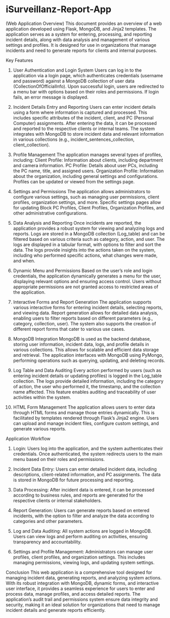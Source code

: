 # iSurveillanz-Report-App
(Web Application Overview)
This document provides an overview of a web application developed using Flask, MongoDB, and Jinja2 templates. The application serves as a system for entering, processing, and reporting incident details, along with data analysis and management of various settings and profiles. It is designed for use in organizations that manage incidents and need to generate reports for clients and internal purposes.


Key Features
1. User Authentication and Login System
Users can log in to the application via a login page, which authenticates credentials (username and password) against a MongoDB collection of user data (CollectionOfOfficialInfo).
Upon successful login, users are redirected to a menu bar with options based on their roles and permissions. If login fails, an error message is displayed.

2. Incident Details Entry and Reporting
Users can enter incident details using a form where information is captured and processed. This includes specific attributes of the incident, client, and PC (Personal Computer) assignments.
After entering the data, it can be processed and reported to the respective clients or internal teams.
The system integrates with MongoDB to store incident data and relevant information in various collections (e.g., incident_sentences_collection, client_collection).

3. Profile Management
The application manages several types of profiles, including:
Client Profile: Information about clients, including department and camera information.
PC Profile: Details about user PCs, including the PC name, title, and assigned users.
Organization Profile: Information about the organization, including general settings and configurations.
Profiles can be updated or viewed from the settings page.

4. Settings and Permissions
The application allows administrators to configure various settings, such as managing user permissions, client profiles, organization settings, and more.
Specific settings pages allow for updating Block PC Profiles, Client Profiles, Organization Profiles, and other administrative configurations.

5. Data Analysis and Reporting
Once incidents are reported, the application provides a robust system for viewing and analyzing logs and reports.
Logs are stored in a MongoDB collection (Log_table) and can be filtered based on various criteria such as category, action, and user. The logs are displayed in a tabular format, with options to filter and sort the data.
The logs provide insights into the actions taken on the system, including who performed specific actions, what changes were made, and when.

6. Dynamic Menu and Permissions
Based on the user’s role and login credentials, the application dynamically generates a menu for the user, displaying relevant options and ensuring access control.
Users without appropriate permissions are not granted access to restricted areas of the application.

7. Interactive Forms and Report Generation
The application supports various interactive forms for entering incident details, selecting reports, and viewing data.
Report generation allows for detailed data analysis, enabling users to filter reports based on different parameters (e.g., category, collection, user).
The system also supports the creation of different report forms that cater to various use cases.

8. MongoDB Integration
MongoDB is used as the backend database, storing user information, incident data, logs, and profile details in various collections. This allows for scalable and efficient data storage and retrieval.
The application interfaces with MongoDB using PyMongo, performing operations such as querying, updating, and deleting records.

9. Log Table and Data Auditing
Every action performed by users (such as entering incident details or updating profiles) is logged in the Log_table collection.
The logs provide detailed information, including the category of action, the user who performed it, the timestamp, and the collection name affected.
This feature enables auditing and traceability of user activities within the system.

10. HTML Form Management
The application allows users to enter data through HTML forms and manage those entries dynamically. This is facilitated by templates rendered through Flask’s Jinja2 engine.
Users can upload and manage incident files, configure custom settings, and generate various reports.


Application Workflow
1. Login:
Users log into the application, and the system authenticates their credentials.
Once authenticated, the system redirects users to the main menu based on their roles and permissions.

2. Incident Data Entry:
Users can enter detailed incident data, including descriptions, client-related information, and PC assignments.
The data is stored in MongoDB for future processing and reporting.

3. Data Processing:
After incident data is entered, it can be processed according to business rules, and reports are generated for the respective clients or internal stakeholders.

4. Report Generation:
Users can generate reports based on entered incidents, with the option to filter and analyze the data according to categories and other parameters.

5. Log and Data Auditing:
All system actions are logged in MongoDB. Users can view logs and perform auditing on activities, ensuring transparency and accountability.

6. Settings and Profile Management:
Administrators can manage user profiles, client profiles, and organization settings. This includes managing permissions, viewing logs, and updating system settings.


Conclusion
This web application is a comprehensive tool designed for managing incident data, generating reports, and analyzing system actions. With its robust integration with MongoDB, dynamic forms, and interactive user interface, it provides a seamless experience for users to enter and process data, manage profiles, and access detailed reports. The application’s audit trail and permissions system ensure data integrity and security, making it an ideal solution for organizations that need to manage incident details and generate reports efficiently.
